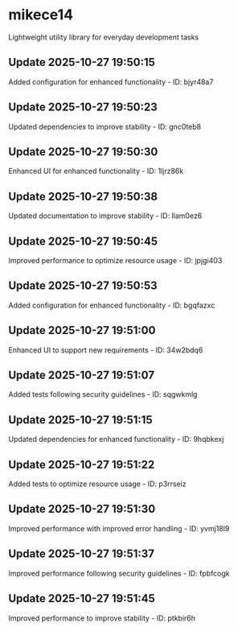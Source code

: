 # mikece14
Lightweight utility library for everyday development tasks

## Update 2025-10-27 19:50:15
Added configuration for enhanced functionality - ID: bjyr48a7


## Update 2025-10-27 19:50:23
Updated dependencies to improve stability - ID: gnc0teb8


## Update 2025-10-27 19:50:30
Enhanced UI for enhanced functionality - ID: 1ljrz86k


## Update 2025-10-27 19:50:38
Updated documentation to improve stability - ID: llam0ez6


## Update 2025-10-27 19:50:45
Improved performance to optimize resource usage - ID: jpjgi403


## Update 2025-10-27 19:50:53
Added configuration for enhanced functionality - ID: bgqfazxc


## Update 2025-10-27 19:51:00
Enhanced UI to support new requirements - ID: 34w2bdq6


## Update 2025-10-27 19:51:07
Added tests following security guidelines - ID: sqgwkmlg


## Update 2025-10-27 19:51:15
Updated dependencies for enhanced functionality - ID: 9hqbkexj


## Update 2025-10-27 19:51:22
Added tests to optimize resource usage - ID: p3rrseiz


## Update 2025-10-27 19:51:30
Improved performance with improved error handling - ID: yvmj18l9


## Update 2025-10-27 19:51:37
Improved performance following security guidelines - ID: fpbfcogk


## Update 2025-10-27 19:51:45
Improved performance to improve stability - ID: ptkbir6h

